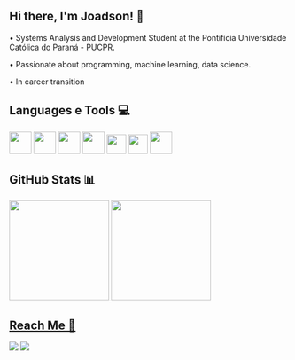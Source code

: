## Hi there, I'm Joadson! 👋
• Systems Analysis and Development Student at the Pontifícia Universidade Católica do Paraná - PUCPR.

• Passionate about programming, machine learning, data science.

• In career transition

## Languages e Tools 💻
<div>
<img src="https://cdn.jsdelivr.net/gh/devicons/devicon@latest/icons/html5/html5-original.svg" width="40" height="40"/>
<img src="https://cdn.jsdelivr.net/gh/devicons/devicon@latest/icons/css3/css3-original.svg" width="40" height="40"/>
<img src="https://cdn.jsdelivr.net/gh/devicons/devicon@latest/icons/javascript/javascript-plain.svg" width="40" height="40"/>
<img src="https://cdn.jsdelivr.net/gh/devicons/devicon@latest/icons/csharp/csharp-original.svg" width="40" height="40"/>
<img src="https://cdn.jsdelivr.net/gh/devicons/devicon@latest/icons/python/python-original.svg" width="35" height="35"/>
<img src="https://cdn.jsdelivr.net/gh/devicons/devicon@latest/icons/azure/azure-original.svg" width="35" height="35"/>
<img src="https://cdn.jsdelivr.net/gh/devicons/devicon@latest/icons/git/git-original.svg" width="40" height="40"/>

</div>

## GitHub Stats 📊
<div>
<a href="https://github.com/seu-usuário-aqui">
<img loading="lazy" height="180em" src="https://github-readme-stats.vercel.app/api/top-langs/?username=joadson3&layout=compact&langs_count=7&theme=dracula"/>
<img loading="lazy" height="180em" src="https://github-readme-stats.vercel.app/api?username=joadson3&show_icons=true&theme=dracula&include_all_commits=true&count_private=true"/>
</div>

## Reach Me 📍
<div>
<a href="https://www.linkedin.com/in/joadsonmt/" target="_blank"><img loading="lazy" src="https://img.shields.io/badge/-LinkedIn-%230077B5?style=for-the-badge&logo=linkedin&logoColor=white" target="_blank"></a> 
<a href="https://www.instagram.com/joadsonmt/" target="_blank"><img loading="lazy" src="https://img.shields.io/badge/-Instagram-%23E4405F?style=for-the-badge&logo=instagram&logoColor=white" target="_blank"></a>
</div>
